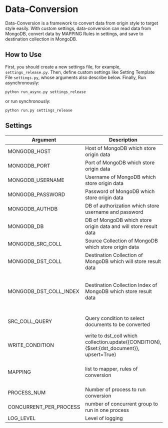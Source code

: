 # Data-Conversion

Data-Conversion is a framework to convert data from origin style to target style easily.
With custom settings, data-conversion can read data from MongoDB, convert
data by MAPPING Rules in settings, and save to destination collection in MongoDB.

## How to Use

First, you should create a new settings file, for example, `settings_release.py`.
Then, define custom settings like Setting Template File `settings.py`, whose arguments also describe below.
Finally, Run asynchronously:

```
python run_async.py settings_release
```
or run synchronously:

```
python run.py settings_release
```


## Settings

| Argument               | Description                                                                                | Value Example                                                                            |
|------------------------|--------------------------------------------------------------------------------------------|------------------------------------------------------------------------------------------|
| MONGODB_HOST           | Host of MongoDB which store origin data                                                    | '127.0.0.1'                                                                              |
| MONGODB_PORT           | Port of MongoDB which store origin data                                                    | 27017                                                                                    |
| MONGODB_USERNAME       | Username of MongoDB which store origin data                                                | None / 'admin'                                                                           |
| MONGODB_PASSWORD       | Password of MongoDB which store origin data                                                | None / '123456'                                                                          |
| MONGODB_AUTHDB         | DB of authorization which store username and password                                      | 'admin'                                                                                  |
| MONGODB_DB             | DB of MongoDB which store origin data and will store result data                           | 'data'                                                                                   |
| MONGODB_SRC_COLL       | Source Collection of MongoDB which store origin data                                       | 'src_coll'                                                                               |
| MONGODB_DST_COLL       | Destination Collection of MongoDB which will store result data                             | 'dst_coll'                                                                               |
| MONGODB_DST_COLL_INDEX | Destination Collection Index of MongoDB which store result data                            | [([('url', pymongo.ASCENDING)], {'unique':True}), ([('domain', pymongo.ASCENDING)], {})] |
| SRC_COLL_QUERY         | Query condition to select documents to be converted                                        | { 'filter': {}, 'projection': None, 'start': 0, 'limit': 1000 }                          |
| WRITE_CONDITION        | write to dst_coll which collection.update({CONDITION}, {$set:{dst_document}}, upsert=True) | ['url']                                                                                  |
| MAPPING                | list to mapper, rules of conversion                                                        | [Mapper('url', 'url', str, None)] // src_key, dst_key, dst_type, custom_convert_function |
| PROCESS_NUM            | Number of process to run conversion                                                        | 1                                                                                        |
| CONCURRENT_PER_PROCESS | number of concurrent group to run in one process                                           | 100                                                                                      |
| LOG_LEVEL              | Level of logging                                                                           | logging.INFO                                                                             |